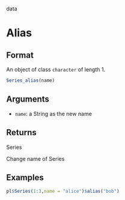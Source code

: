 data

# Alias

## Format

An object of class `character` of length 1.

```r
Series_alias(name)
```

## Arguments

- `name`: a String as the new name

## Returns

Series

Change name of Series

## Examples

```r
pl$Series(1:3,name = "alice")$alias("bob")
```